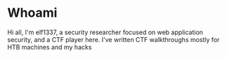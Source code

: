 # Whoami

Hi all, I'm elf1337, a security researcher focused on web application security, and a CTF player here. I've written CTF walkthroughs mostly for HTB machines and my hacks




